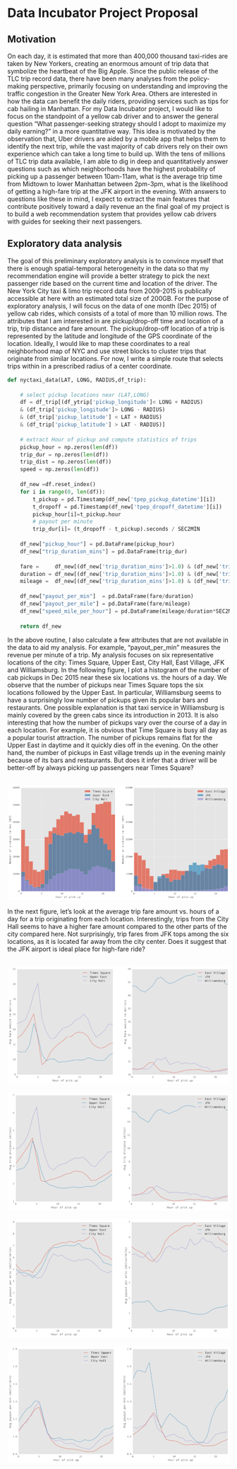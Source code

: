 # Data Incubator Project Proposal

## Motivation
On each day, it is estimated that more than 400,000 thousand taxi-rides are taken by New Yorkers, creating an enormous amount of trip data that symbolize the heartbeat of the Big Apple. Since the public release of the TLC trip record data, there have been many analyses from the policy-making perspective, primarily focusing on understanding and improving the traffic congestion in the Greater New York Area. Others are interested in how the data can benefit the daily riders, providing services such as tips for cab hailing in Manhattan. For my Data Incubator project, I would like to focus on the standpoint of a yellow cab driver and to answer the general question “What passenger-seeking strategy should I adopt to maximize my daily earning?” in a more quantitative way. This idea is motivated by the observation that, Uber drivers are aided by a mobile app that helps them to identify the next trip, while the vast majority of cab drivers rely on their own experience which can take a long time to build up.  With the tens of millions of TLC trip data available, I am able to dig in deep and quantitatively answer questions such as which neighborhoods have the highest probability of picking up a passenger between 10am-11am, what is the average trip time from Midtown to lower Manhattan between 2pm-3pm, what is the likelihood of getting a high-fare trip at the JFK airport in the evening. With answers to questions like these in mind, I expect to extract the main features that contribute positively toward a daily revenue an the final goal of my project is to build a web recommendation system that provides yellow cab drivers with guides for seeking their next passengers. 

## Exploratory data analysis
The goal of this preliminary exploratory analysis is to convince myself that there is enough spatial-temporal heterogeneity in the data so that my recommendation engine will provide a better strategy to pick the next passenger ride based on the current time and location of the driver. The New York City taxi & limo trip record data from 2009-2015 is publically accessible at here with an estimated total size of 200GB. For the purpose of exploratory analysis, I will focus on the data of one month (Dec 2015) of yellow cab rides, which consists of a total of more than 10 million rows.  The attributes that I am interested in are pickup/drop-off time and location of a trip, trip distance and fare amount. The pickup/drop-off location of a trip is represented by the latitude and longitude of the GPS coordinate of the location. Ideally, I would like to map these coordinates to a real neighborhood map of NYC and use street blocks to cluster trips that originate from similar locations.  For now, I write a simple route that selects trips within in a prescribed radius of a center coordinate.

```python
def nyctaxi_data(LAT, LONG, RADIUS,df_trip):

    # select pickup locations near (LAT,LONG)
    df = df_trip[(df_ytrip['pickup_longitude']< LONG + RADIUS) 
    & (df_trip['pickup_longitude']> LONG - RADIUS) 
    & (df_trip['pickup_latitude'] < LAT + RADIUS) 
    & (df_trip['pickup_latitude'] > LAT - RADIUS)]

    # extract Hour of pickup and compute statistics of trips
    pickup_hour = np.zeros(len(df))
    trip_dur = np.zeros(len(df))
    trip_dist = np.zeros(len(df))
    speed = np.zeros(len(df))
    
    df_new =df.reset_index()
    for i in range(0, len(df)):
        t_pickup = pd.Timestamp(df_new['tpep_pickup_datetime'][i])
        t_dropoff = pd.Timestamp(df_new['tpep_dropoff_datetime'][i])
        pickup_hour[i]=t_pickup.hour
        # payout per minute
        trip_dur[i]= (t_dropoff - t_pickup).seconds / SEC2MIN

    df_new["pickup_hour"] = pd.DataFrame(pickup_hour)
    df_new["trip_duration_mins"] = pd.DataFrame(trip_dur)

    fare =     df_new[(df_new['trip_duration_mins']>1.0) & (df_new['trip_distance']>0.0)]['fare_amount']
    duration = df_new[(df_new['trip_duration_mins']>1.0) & (df_new['trip_distance']>0.0)]['trip_duration_mins']
    mileage =  df_new[(df_new['trip_duration_mins']>1.0) & (df_new['trip_distance']>0.0)]['trip_distance']
    
    df_new["payout_per_min"]  = pd.DataFrame(fare/duration)
    df_new["payout_per_mile"] = pd.DataFrame(fare/mileage)
    df_new["speed_mile_per_hour"] = pd.DataFrame(mileage/duration*SEC2MIN)

    return df_new
```

In the above routine, I also calculate a few attributes that are not available in the data to aid my analysis. For example, “payout_per_min” measures the revenue per minute of a trip.  My analysis focuses on six representative locations of the city: Times Square, Upper East, City Hall, East Village, JFK and Williamsburg. In the following figure, I plot a histogram of the number of cab pickups in Dec 2015 near these six locations vs. the hours of a day. We observe that the number of pickups near Times Square tops the six locations followed by the Upper East. In particular, Williamsburg seems to have a surprisingly low number of pickups given its popular bars and restaurants. One possible explanation is that taxi service in Williamsburg is mainly covered by the green cabs since its introduction in 2013.  It is also interesting that how the number of pickups vary over the course of a day in each location. For example, it is obvious that Time Square is busy all day as a popular tourist attraction. The number of pickups remains flat for the Upper East in daytime and it quickly dies off in the evening. On the other hand, the number of pickups in East village trends up in the evening mainly because of its bars and restaurants. But does it infer that a driver will be better-off by always picking up passengers near Times Square?

<br>
<img  src = "https://github.com/yxb201/DataIncubator/blob/master/hist_pickups.png" />
<br>

In the next figure, let’s look at the average trip fare amount vs. hours of a day for a trip originating from each location. Interestingly, trips from the City Hall seems to have a higher fare amount compared to the other parts of the city compared here. Not surprisingly, trip fares from JFK tops among the six locations, as it is located far away from the city center. Does it suggest that the JFK airport is ideal place for high-fare ride?

<br>
<img  src = "https://github.com/yxb201/DataIncubator/blob/master/avg_fare.png" />
<br>


<br>
<img  src = "https://github.com/yxb201/DataIncubator/blob/master/avg_tripdist.png" />
<br>

<br>
<img  src = "https://github.com/yxb201/DataIncubator/blob/master/payout_per_mile.png" />
<br>

<br>
<img  src = "https://github.com/yxb201/DataIncubator/blob/master/payout_per_min.png" />
<br>


